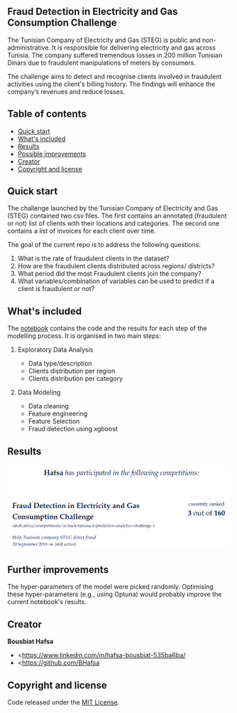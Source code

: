 

## Fraud Detection in Electricity and Gas Consumption Challenge

The Tunisian Company of Electricity and Gas (STEG) is public and non-administrative. It is responsible for delivering electricity and gas across Tunisia. The company suffered tremendous losses in 200 million Tunisian Dinars due to fraudulent manipulations of meters by consumers.

The challenge aims to detect and recognise clients involved in fraudulent activities using the client's billing history. The findings will enhance the company’s revenues and reduce losses.


## Table of contents

- [Quick start](#quick-start)
- [What's included](#whats-included)
- [Results](#results)
- [Possible improvements](#possible-improvements)
- [Creator](#creators)
- [Copyright and license](#copyright-and-license)


## Quick start

The challenge launched by the Tunisian Company of Electricity and Gas (STEG) contained two csv files. The first contains an annotated (fraudulent or not) list of clients with their locations and categories. The second one contains a list of invoices for each client over time. 

The goal of the current repo is to address the following questions:
1. What is the rate of fraudulent clients in the dataset?
2. How are the fraudulent clients distributed across regions/ districts?
3. What period did the most Fraudulent clients join the company?
4. What variables/combination of variables can be used to predict if a client is fraudulent or not?


## What's included

The [notebook](https://github.com/BHafsa/STEG-Fraud-Detection/blob/main/Fraud_Detection_STEG.ipynb) contains the code and the results for each step of the modelling process. It is organised in two main steps:

1. Exploratory Data Analysis
    - Data type/description
    - Clients distribution per region
    - Clients distribution per category

2. Data Modeling
    - Data cleaning
    - Feature engineering
    - Feature Selection
    - Fraud detection using xgboost


## Results

![Results](./results.png)


## Further improvements

The hyper-parameters of the model were picked randomly. Optimising these hyper-parameters (e.g., using Optuna) would probably improve the current notebook's results.


## Creator

**Bousbiat Hafsa**

- <https://www.linkedin.com/in/hafsa-bousbiat-535ba6ba/
- <https://github.com/BHafsa


## Copyright and license

Code released under the [MIT License](https://github.com/BHafsa/STEG-Fraud-Detection/blob/main/LICENSE). 
